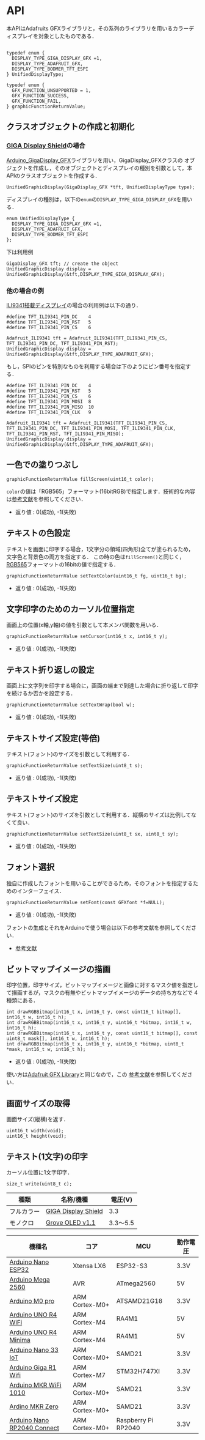 # API

本APIはAdafruits GFXライブラリと，その系列のライブラリを用いるカラーディスプレイを対象としたものである．

```

typedef enum {
  DISPLAY_TYPE_GIGA_DISPLAY_GFX =1,
  DISPLAY_TYPE_ADAFRUIT_GFX,
  DISPLAY_TYPE_BODMER_TFT_ESPI
} UnifiedDisplayType;

typedef enum {
  GFX_FUNCTION_UNSUPPORTED = 1,
  GFX_FUNCTION_SUCCESS,
  GFX_FUNCTION_FAIL,
} graphicFunctionReturnValue;

```


## クラスオブジェクトの作成と初期化


### [GIGA Display Shield][GigaDisplayShield]の場合

[Arduino_GigaDisplay_GFX][Arduino_GigaDisplay_GFX]ライブラリを用い，GigaDisplay_GFXクラスの
オブジェクトを作成し，そのオブジェクトとディスプレイの種別を引数として，本APIのクラスオブジェクトを作成する．

```
UnifiedGraphicDisplay(GigaDisplay_GFX *tft, UnifiedDisplayType type);
```

ディスプレイの種別は，以下の``enum``の``DISPLAY_TYPE_GIGA_DISPLAY_GFX``を用いる．
```
enum UnifiedDisplayType {
  DISPLAY_TYPE_GIGA_DISPLAY_GFX =1,
  DISPLAY_TYPE_ADAFRUIT_GFX,
  DISPLAY_TYPE_BODMER_TFT_ESPI
};
```
下は利用例
```
GigaDisplay_GFX tft; // create the object
UnifiedGraphicDisplay display = UnifiedGraphicDisplay(&tft,DISPLAY_TYPE_GIGA_DISPLAY_GFX);
```

### 他の場合の例

[ILI9341搭載ディスプレイ][MSP2807]の場合の利用例は以下の通り．
```
#define TFT_ILI9341_PIN_DC    4
#define TFT_ILI9341_PIN_RST   5
#define TFT_ILI9341_PIN_CS    6

Adafruit_ILI9341 tft = Adafruit_ILI9341(TFT_ILI9341_PIN_CS, TFT_ILI9341_PIN_DC, TFT_ILI9341_PIN_RST);
UnifiedGraphicDisplay display = UnifiedGraphicDisplay(&tft,DISPLAY_TYPE_ADAFRUIT_GFX);
```

もし，SPIのピンを特別なものを利用する場合は下のようにピン番号を指定する．

```
#define TFT_ILI9341_PIN_DC    4
#define TFT_ILI9341_PIN_RST   5
#define TFT_ILI9341_PIN_CS    6
#define TFT_ILI9341_PIN_MOSI  8
#define TFT_ILI9341_PIN_MISO  10
#define TFT_ILI9341_PIN_CLK   9

Adafruit_ILI9341 tft = Adafruit_ILI9341(TFT_ILI9341_PIN_CS, TFT_ILI9341_PIN_DC, TFT_ILI9341_PIN_MOSI, TFT_ILI9341_PIN_CLK, TFT_ILI9341_PIN_RST, TFT_ILI9341_PIN_MISO);
UnifiedGraphicDisplay display = UnifiedGraphicDisplay(&tft,DISPLAY_TYPE_ADAFRUIT_GFX);
```

## 一色での塗りつぶし

```
graphicFunctionReturnValue fillScreen(uint16_t color);
```

``color``の値は「RGB565」フォーマット(16bitRGB)で指定します．技術的な内容は[参考文献][RGB565]を参照してください．

- 返り値 : 0(成功), -1(失敗)

## テキストの色設定
テキストを画面に印字する場合，1文字分の領域(四角形)全てが塗られるため，文字色と背景色の両方を指定する．
この時の色は``fillScreen()``と同じく，[RGB565][RGB565]フォーマットの16bitの値で指定する．
```
graphicFunctionReturnValue setTextColor(uint16_t fg, uint16_t bg);
```

- 返り値 : 0(成功), -1(失敗)

## 文字印字のためのカーソル位置指定
画面上の位置(x軸,y軸)の値を引数として本メンバ関数を用いる．
```
graphicFunctionReturnValue setCursor(int16_t x, int16_t y);
```

- 返り値 : 0(成功), -1(失敗)

## テキスト折り返しの設定
画面上に文字列を印字する場合に，画面の端まで到達した場合に折り返して印字を続けるか否かを設定する．
```
graphicFunctionReturnValue setTextWrap(bool w);
```

- 返り値 : 0(成功), -1(失敗)


## テキストサイズ設定(等倍)
テキスト(フォント)のサイズを引数として利用する．

```
graphicFunctionReturnValue setTextSize(uint8_t s);
```


- 返り値 : 0(成功), -1(失敗)



## テキストサイズ設定
テキスト(フォント)のサイズを引数として利用する．縦横のサイズは比例してなくて良い．

```
graphicFunctionReturnValue setTextSize(uint8_t sx, uint8_t sy);
```

- 返り値 : 0(成功), -1(失敗)



## フォント選択
独自に作成したフォントを用いることができるため，そのフォントを指定するためのインターフェイス．
```
graphicFunctionReturnValue setFont(const GFXfont *f=NULL);
```

- 返り値 : 0(成功), -1(失敗)


フォントの生成とそれをArduinoで使う場合は以下の参考文献を参照してください．
- [参考文献](https://qiita.com/tama326/items/c255bd6a58e4092f5508)

## ビットマップイメージの描画
印字位置，印字サイズ，ビットマップイメージと画像に対するマスク値を指定して描画するが，マスクの有無やビットマップイメージのデータの持ち方などで
4種類にある．
```
int drawRGBBitmap(int16_t x, int16_t y, const uint16_t bitmap[], int16_t w, int16_t h);
int drawRGBBitmap(int16_t x, int16_t y, uint16_t *bitmap, int16_t w, int16_t h);
int drawRGBBitmap(int16_t x, int16_t y, const uint16_t bitmap[], const uint8_t mask[], int16_t w, int16_t h);
int drawRGBBitmap(int16_t x, int16_t y, uint16_t *bitmap, uint8_t *mask, int16_t w, int16_t h);
```

- 返り値 : 0(成功), -1(失敗)

使い方は[Adafruit GFX Library][Adafruit GFX Library]と同じなので，この
[参考文献](https://qiita.com/caa45040/items/9be0f54507e03ccc8a0f)を参照してください．


## 画面サイズの取得
画面サイズ(縦横)を返す．
```
uint16_t width(void);
uint16_t height(void);
```

## テキスト(1文字)の印字
カーソル位置に1文字印字．
```
size_t write(uint8_t c);
```

<!-- グラフィックディスプレイ -->

|種類|名称/機種|電圧(V)|
|---|---|---|
|フルカラー|[GIGA Display Shield][GigaDisplayShield]|3.3|
|モノクロ|[Grove OLED  v1.1][GroveOLEDv1.1]|3.3～5.5|

<!-- GIGA Display Shield -->
[GigaDisplayShield]:https://docs.arduino.cc/hardware/giga-display-shield/

<!-- ILI9341搭載2.8インチSPI制御タッチパネル付TFT液晶 MSP2807 -->
[MSP2807]:https://akizukidenshi.com/catalog/g/g116265/

<!-- Grove OLED  v1.1 -->
[GroveOLEDv1.1]:https://wiki.seeedstudio.com/ja/Grove-OLED_Display_0.96inch/

<!-- Arduino_GigaDisplay_GFX -->
[Arduino_GigaDisplay_GFX]:https://github.com/arduino-libraries/Arduino_GigaDisplay_GFX

<!-- Arduino_GigaDisplay_GFX -->
[Adafruit GFX Library]:https://github.com/adafruit/Adafruit-GFX-Library

<!-- Adafruit ILI9341 Arduino Library -->
[Adafruit ILI9341 Arduino Library]:https://github.com/adafruit/Adafruit_ILI9341

<!-- Bodmer/TFT_eSPI -->
[Bodmer_TFT_eSPI]:https://github.com/Bodmer/TFT_eSPI

<!-- ST touch GFX -->
[RGB565]:https://support.touchgfx.com/ja/docs/basic-concepts/color-formats


<!-- Arduino 本体 -->

|機種名|コア|MCU|動作電圧|
|---|---|---|---|
|[Arduino Nano ESP32][NanoESP32]|Xtensa LX6|ESP32-S3|3.3V|
|[Arduino Mega 2560][Mega2560]|AVR|ATmega2560|5V|
|[Arduino M0 pro][M0Pro]|ARM Cortex-M0+|ATSAMD21G18|3.3V|
|[Arduino UNO R4 WiFi][UnoR4WiFi]|ARM Cortex-M4|RA4M1|5V|
|[Arduino UNO R4 Minima][UnoR4Minima]|ARM Cortex-M4|RA4M1|5V|
|[Arduino Nano 33 IoT][Nano33IoT]|ARM Cortex-M0+|SAMD21|3.3V|
|[Arduino Giga R1 Wifi][GigaR1WiFi]|ARM Cortex-M7|STM32H747XI|3.3V|
|[Arduino MKR WiFi 1010][MKRWiFi1010]|ARM Cortex-M0+|SAMD21|3.3V|
|[Ardino MKR Zero][MKRZero]|ARM Cortex-M0+|SAMD21|3.3V|
|[Arduino Nano RP2040 Connect][NanoRP2040Connect]|ARM Cortex-M0+|Raspberry Pi RP2040|3.3V|

<!-- Arduino Nano ESP32 -->
[NanoESP32]:https://docs.arduino.cc/hardware/nano-esp32/
<!--Arduino Mega 2560-->
[Mega2560]:https://docs.arduino.cc/hardware/mega-2560/
<!--Arduino M0 pro-->
[M0Pro]:https://docs.arduino.cc/retired/boards/arduino-m0-pro/
<!--Arduino UNO R4 WiFi-->
[UnoR4WiFi]:https://docs.arduino.cc/hardware/uno-r4-wifi/
<!--Arduino UNO R4 Minima-->
[UnoR4Minima]:https://docs.arduino.cc/hardware/uno-r4-minima/
<!--Arduino Nano 33 IoT-->
[Nano33IoT]:https://docs.arduino.cc/hardware/nano-33-iot/
<!--Arduino Giga R1 Wifi-->
[GigaR1WiFi]:https://docs.arduino.cc/hardware/giga-r1-wifi/
<!--Arduino MKR WiFi 1010-->
[MKRWiFi1010]:https://docs.arduino.cc/hardware/mkr-wifi-1010/
<!--Ardino MKR Zero-->
[MKRZero]:https://docs.arduino.cc/hardware/mkr-zero/
<!--Arduino Nano RP2040 Connect-->
[NanoRP2040Connect]:https://docs.arduino.cc/hardware/nano-rp2040-connect/




<!--- コメント
[Adafruit Unified Sensor Driver][AdafruitUSD]
[Groveシールド][shield]
[Arduino M0 Pro][M0Pro]
[Arduino Due][Due]
[Arduino Uno R3][Uno]
[Arduino Mega2560 R3][Mega]
[Arduino Leonardo Ethernet][LeonardoEth]
[Arduino Pro mini 328 - 3.3V/8MHz][ProMini]
[ESpr one][ESPrOne]
[ESPr one 32][ESPrOne32]
[Grove][Grove]
[Seed Studio][SeedStudio]
[Arduino][Arduino]
[Sparkfun][Sparkfun]
[スイッチサイエンス][SwitchScience]
--->
